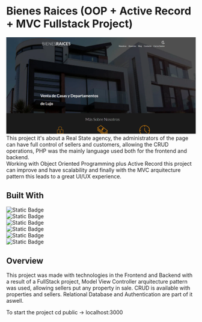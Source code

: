 # Bienes Raices (OOP + Active Record + MVC Fullstack Project)
![Portada](./public/imagenes/bienesRaices.PNG)
This project it's about a Real State agency, the administrators of the page can have full control of sellers and customers, allowing the CRUD operations, PHP was the mainly language used both for the frontend and backend.<br> 
Working with Object Oriented Programming plus Active Record this project can improve and have scalability and finally with the MVC arquitecture pattern this leads to a great UI/UX experience. 

## Built With
![Static Badge](https://img.shields.io/badge/HTML5-black?style=for-the-badge&logo=HTML5)<br>
![Static Badge](https://img.shields.io/badge/CSS-black?style=for-the-badge&logo=css3)<br>
![Static Badge](https://img.shields.io/badge/javascript-black?style=for-the-badge&logo=javascript)<br>
![Static Badge](https://img.shields.io/badge/composer-blue?style=for-the-badge&logo=composer&logoColor=white&labelColor=black)<br>
![Static Badge](https://img.shields.io/badge/php-black?style=for-the-badge&logo=php)<br>
![Static Badge](https://img.shields.io/badge/mysql-black?style=for-the-badge&logo=mysql)<br>

## Overview
This project was made with technologies in the Frontend and Backend with a result of a FullStack project, Model View Controller arquitecture pattern was used, allowing sellers put any property in sale. CRUD is available with properties and sellers. Relational Database and Authentication are part of it aswell.

To start the project cd public -> localhost:3000